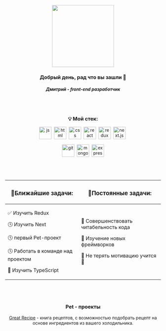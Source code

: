 <div id="header" align="center">
  <img src="https://media.tenor.com/YUzRkMOL-3EAAAAM/programming-computer-frog.gif" width="200"/>
</div>
<div id="header" align="center">

### Добрый день, рад что вы зашли 👋
##### Дмитрий - front-end разработчик

</div>

## &nbsp;
<div id="stack" align="center">
    
### 💡 Мой стек:

<img src="https://cdn.jsdelivr.net/gh/devicons/devicon/icons/javascript/javascript-original.svg" title="js" width="40" height="40"/>&nbsp;
<img src="https://cdn.jsdelivr.net/gh/devicons/devicon/icons/html5/html5-original.svg" title="html" width="40" height="40"/>&nbsp;
<img src="https://cdn.jsdelivr.net/gh/devicons/devicon/icons/css3/css3-original.svg" title="css" width="40" height="40"/>&nbsp;
<img src="https://cdn.jsdelivr.net/gh/devicons/devicon/icons/react/react-original.svg" title="react" width="40" height="40"/>&nbsp;
<img src="https://cdn.jsdelivr.net/gh/devicons/devicon/icons/redux/redux-original.svg" title="redux" width="40" height="40"/>&nbsp;
<img src="https://cdn.jsdelivr.net/gh/devicons/devicon/icons/nextjs/nextjs-original.svg" title="next.js" width="40" height="40"/>&nbsp;
<link rel="stylesheet" href="https://cdn.jsdelivr.net/gh/devicons/devicon@v2.15.1/devicon.min.css">
<img src="https://cdn.jsdelivr.net/gh/devicons/devicon/icons/git/git-plain.svg" title="git" width="40" height="40"/>&nbsp;
<img src="https://cdn.jsdelivr.net/gh/devicons/devicon/icons/mongodb/mongodb-plain.svg" title="mongoDB" width="40" height="40"/>&nbsp;
<img src="https://cdn.jsdelivr.net/gh/devicons/devicon/icons/express/express-original.svg" title="express" width="40" height="40"/>

## &nbsp;
<table>
  <thead>
    <tr>
      <th width="500px"><h3>📑Ближайшие задачи:</h3></th>
      <th width="500px"><h3>📄Постоянные задачи:</h3></th>
    </tr>
  </thead>
  <tbody>
  <tr width="600px">
      <td>

<p>✅ Изучить Redux</p>
<p>🕓 Изучить Next</p>
<p>🕓 первый Pet-проект</p>
<p>🕓 Работать в команде над проектом</p>
<p>🔘 Изучить TypeScript</p>
</td>
<td>
<p>🔗 Совершенствовать читабельность кода</p>
<p>🔗 Изучение новых фреймворков</p>
<p>🔗 Не терять мотивацию учится 💪</p>
</td>
</tr>
  </tbody>
</table>

## &nbsp;
### Pet - проекты

[Great Recipe](https://www.figma.com/file/qRLtGY44e1clxySt9uABm5/recipe_pet_project?type=design&node-id=0%3A1&mode=design&t=1UTycuuDEMUHTpVF-1) - книга рецептов, с возможностью подобрать рецепт на основе ингредиентов из вашего холодильника.